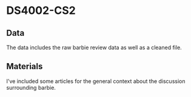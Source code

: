 # DS4002-CS2

## Data
The data includes the raw barbie review data as well as a cleaned file.

## Materials
I've included some articles for the general context about the discussion surrounding barbie.
